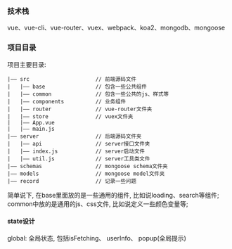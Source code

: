 ### 技术栈

vue、vue-cli、vue-router、vuex、webpack、koa2、mongodb、mongoose

### 项目目录

项目主要目录:
```
|—— src                     // 前端源码文件
|   |—— base                // 包含一些公共组件
|   |—— common              // 包含一些公共的js、样式等
|   |—— components          // 业务组件
|   |—— router              // vue-router文件夹
|   |—— store               // vuex文件夹
|   |—— App.vue           
|   |—— main.js
|—— server                  // 后端源码文件夹
|   |—— api                 // server接口文件夹
|   |—— index.js            // server启动文件
|   |—— util.js             // server工具类文件
|—— schemas                 // mongoose schema文件夹
|—— models                  // mongoose model文件夹
|—— record                  // 记录一些问题
```

简单说下, 在base里面放的是一些通用的组件, 比如说loading、search等组件; common中放的是通用的js、css文件, 比如说定义一些颜色变量等; 

#### state设计

global: 全局状态, 包括isFetching、 userInfo、 popup(全局提示)
